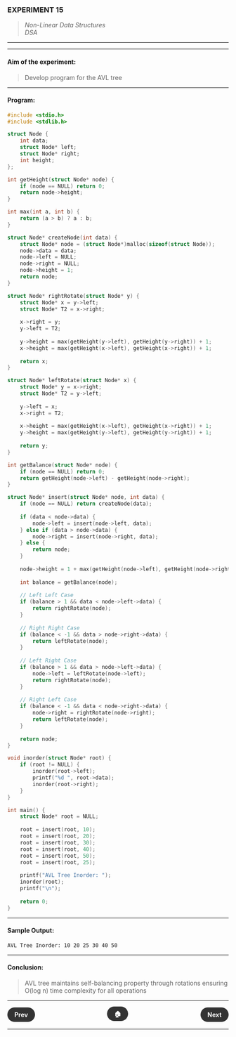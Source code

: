 ### **EXPERIMENT 15**
> *Non-Linear Data Structures*  
*DSA*

---
---

#### **Aim of the experiment:**
> Develop program for the AVL tree

---

#### **Program:**
```c
#include <stdio.h>
#include <stdlib.h>

struct Node {
    int data;
    struct Node* left;
    struct Node* right;
    int height;
};

int getHeight(struct Node* node) {
    if (node == NULL) return 0;
    return node->height;
}

int max(int a, int b) {
    return (a > b) ? a : b;
}

struct Node* createNode(int data) {
    struct Node* node = (struct Node*)malloc(sizeof(struct Node));
    node->data = data;
    node->left = NULL;
    node->right = NULL;
    node->height = 1;
    return node;
}

struct Node* rightRotate(struct Node* y) {
    struct Node* x = y->left;
    struct Node* T2 = x->right;
    
    x->right = y;
    y->left = T2;
    
    y->height = max(getHeight(y->left), getHeight(y->right)) + 1;
    x->height = max(getHeight(x->left), getHeight(x->right)) + 1;
    
    return x;
}

struct Node* leftRotate(struct Node* x) {
    struct Node* y = x->right;
    struct Node* T2 = y->left;
    
    y->left = x;
    x->right = T2;
    
    x->height = max(getHeight(x->left), getHeight(x->right)) + 1;
    y->height = max(getHeight(y->left), getHeight(y->right)) + 1;
    
    return y;
}

int getBalance(struct Node* node) {
    if (node == NULL) return 0;
    return getHeight(node->left) - getHeight(node->right);
}

struct Node* insert(struct Node* node, int data) {
    if (node == NULL) return createNode(data);
    
    if (data < node->data) {
        node->left = insert(node->left, data);
    } else if (data > node->data) {
        node->right = insert(node->right, data);
    } else {
        return node;
    }
    
    node->height = 1 + max(getHeight(node->left), getHeight(node->right));
    
    int balance = getBalance(node);
    
    // Left Left Case
    if (balance > 1 && data < node->left->data) {
        return rightRotate(node);
    }
    
    // Right Right Case
    if (balance < -1 && data > node->right->data) {
        return leftRotate(node);
    }
    
    // Left Right Case
    if (balance > 1 && data > node->left->data) {
        node->left = leftRotate(node->left);
        return rightRotate(node);
    }
    
    // Right Left Case
    if (balance < -1 && data < node->right->data) {
        node->right = rightRotate(node->right);
        return leftRotate(node);
    }
    
    return node;
}

void inorder(struct Node* root) {
    if (root != NULL) {
        inorder(root->left);
        printf("%d ", root->data);
        inorder(root->right);
    }
}

int main() {
    struct Node* root = NULL;
    
    root = insert(root, 10);
    root = insert(root, 20);
    root = insert(root, 30);
    root = insert(root, 40);
    root = insert(root, 50);
    root = insert(root, 25);
    
    printf("AVL Tree Inorder: ");
    inorder(root);
    printf("\n");
    
    return 0;
}
```

---

#### **Sample Output:**
```
AVL Tree Inorder: 10 20 25 30 40 50
```

---

#### **Conclusion:**
> AVL tree maintains self-balancing property through rotations ensuring O(log n) time complexity for all operations

---

<div style="display: flex; justify-content: space-between; align-items: center; margin: 20px 0;">
  <div style="text-align: left;">
    <a href="14.html" style="background: #333; color: white; padding: 8px 16px; border-radius: 20px; text-decoration: none; font-weight: bold;">Prev</a>
  </div>
  <div style="text-align: center;">
    <a href="../" style="background: #333; color: white; padding: 8px 16px; border-radius: 20px; text-decoration: none; font-weight: bold;">🏠</a>
  </div>
  <div style="text-align: right;">
    <a href="16.html" style="background: #333; color: white; padding: 8px 16px; border-radius: 20px; text-decoration: none; font-weight: bold;">Next</a>
  </div>
</div>

---